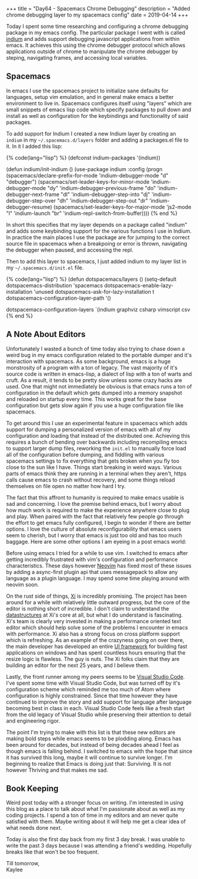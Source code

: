 +++
title = "Day64 - Spacemacs Chrome Debugging"
description = "Added chrome debugging layer to my spacemacs config"
date = 2019-04-14
+++

Today I spent some time researching and configuring a chrome debugging package
in my emacs config. The particular package I went with is called
[indium](https://github.com/NicolasPetton/Indium) and adds support debugging
javascript applications from within emacs. It achieves this using the chrome
debugger protocol which allows applications outside of chrome to manipulate the
chrome debugger by steping, navigating frames, and accessing local variables.

## Spacemacs

In emacs I use the spacemacs project to initialize sane defaults for languages,
setup vim emulation, and in general make emacs a better environment to live in.
Spacemacs configures itself using "layers" which are small snippets of emacs
lisp code which specify packages to pull down and install as well as
configuration for the keybindings and functionality of said packages.

To add support for Indium I created a new Indium layer by creating an `indium`
in my `~/.spacemacs.d/layers` folder and adding a packages.el file to it. In it
I added this lisp:

{% code(lang="lisp") %}
(defconst indium-packages
  '(indium))

(defun indium/init-indium ()
  (use-package indium
    :config
    (progn
      (spacemacs/declare-prefix-for-mode 'indium-debugger-mode "d" "debugger")
      (spacemacs/set-leader-keys-for-minor-mode 'indium-debugger-mode
        "dy" 'indium-debugger-previous-frame
        "do" 'indium-debugger-next-frame
        "dl" 'indium-debugger-step-into
        "dj" 'indium-debugger-step-over
        "dh" 'indium-debugger-step-out
        "dr" 'indium-debugger-resume)
      (spacemacs/set-leader-keys-for-major-mode 'js2-mode
        "l" 'indium-launch
        "br" 'indium-repl-switch-from-buffer))))
{% end %}

In short this specifies that my layer depends on a package called "indium" and
adds some keybinding support for the various functions I use in Indium. In
practice the main places I use the package are for jumping to the correct source
file in spacemacs when a breakpoing or error is thrown, navigating the debugger
when paused, and accessing the repl.

Then to add this layer to spacemacs, I just added indium to my layer list in my
`~/.spacemacs.d/init.el` file.

{% code(lang="lisp") %}
(defun dotspacemacs/layers ()
  (setq-default
   dotspacemacs-distribution 'spacemacs
   dotspacemacs-enable-lazy-installation 'unused
   dotspacemacs-ask-for-lazy-installation t
   dotspacemacs-configuration-layer-path '()

   dotspacemacs-configuration-layers
   `(indium
     graphviz
     csharp
     vimscript
     csv
{% end %}

## A Note About Editors

Unfortunately I wasted a bunch of time today also trying to chase down a weird
bug in my emacs configuration related to the portable dumper and it's
interaction with spacemacs. As some background, emacs is a huge monstrosity of a
program with a ton of legacy. The vast majority of it's source code is written
in emacs-lisp, a dialect of lisp with a ton of warts and cruft. As a result, it
tends to be pretty slow unless some crazy hacks are used. One that might not
immediately be obvious is that emacs runs a ton of configuration in the default
which gets dumped into a memory snapshot and reloaded on startup every time.
This works great for the base configuration but gets slow again if you use a
huge configuration file like spacemacs. 

To get around this I use an experimental feature in spacemacs which adds support
for dumping a personalized version of emacs with all of my configuration and
loading that instead of the distributed one. Achieving this requires a bunch of
bending over backwards including recompiling emacs to support larger dump files,
reworking the `init.el` to manually force load all of the configuration before
dumping, and fiddling with various spacemacs settings to fix everything that
gets broken when you fly too close to the sun like I have. Things start breaking
in weird ways. Various parts of emacs think they are running in a terminal when
they aren't, https calls cause emacs to crash without recovery, and some things
reload themselves on file open no matter how hard I try.

The fact that this affront to humanity is required to make emacs usable is sad
and concerning. I love the premise behind emacs, but I worry about how much work
is required to make the experience anywhere close to plug and play. When paired
with the fact that relatively few people go through the effort to get emacs
fully configured, I begin to wonder if there are better options. I love the
culture of absolute reconfigurability that emacs users seem to cherish, but I
worry that emacs is just too old and has too much baggage. Here are some other
options I am eyeing in a post emacs world:

Before using emacs I tried for a while to use vim. I switched to emacs after
getting incredibly frustrated with vim's configuration and performance
characteristics. These days however [Neovim](https://neovim.io/) has fixed most
of these issues by adding a async-first plugin api that uses messagepack to
allow any language as a plugin language. I may spend some time playing around
with neovim soon.

On the rust side of things, [Xi](https://github.com/xi-editor/xi-editor) is
incredibly promising. The project has been around for a while with relatively
little outward progress, but the core of the editor is nothing short of
incredible. I don't claim to understand the
[datastructures](https://github.com/xi-editor/xi-editor/blob/master/docs/docs/rope_science_00.md)
at Xi's core at all, but what I do understand is fascinating. Xi's team is
clearly very invested in making a performance oriented text editor which should
help solve some of the problems I encounter in emacs with performance. Xi also
has a strong focus on cross platform support which is refreshing. As an example
of the crazyness going on over there, the main developer has developed an entire
[UI framework](https://github.com/xi-editor/druid) for building fast
applications on windows and has spent countless hours ensuring that the resize
logic is flawless. The guy is nuts. The Xi folks claim that they are building an
editor for the next 25 years, and I believe them.

Lastly, the front runner among my peers seems to be [Visual Studio
Code](https://code.visualstudio.com/). I've spent some time with Visual Studio
Code, but was turned off by it's configuration scheme which reminded me too much
of Atom where configuration is highly constrained. Since that time however they
have continued to improve the story and add support for language after language
becoming best in class in each. Visual Studio Code feels like a fresh start from
the old legacy of Visual Studio while preserving their attention to detail and
engineering rigor.

The point I'm trying to make with this list is that these new editors are making
bold steps while emacs seems to be plodding along. Emacs has been around for
decades, but instead of being decades ahead I feel as though emacs is falling
behind. I switched to emacs with the hope that since it has survived this long,
maybe it will continue to survive longer. I'm beginning to realize that Emacs is
doing just that: Surviving. It is not however Thriving and that makes me sad.

## Book Keeping

Weird post today with a stronger focus on writing. I'm interested in using this
blog as a place to talk about what I'm passionate about as well as my coding
projects. I spend a ton of time in my editors and am never quite satisfied with
them. Maybe writing about it will help me get a clear idea of what needs done
next.

Today is also the first day back from my first 3 day break. I was unable to
write the past 3 days because I was attending a friend's wedding. Hopefully
breaks like that won't be too frequent.

Till tomorrow,  
Kaylee

